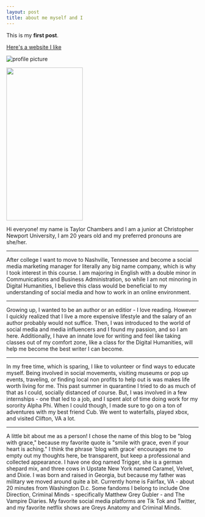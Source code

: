 ```yaml
---
layout: post
title: about me myself and I
---
```


This is my **first post**.

[Here's a website I like](http://seriouseats.com)

![profile picture](https://taylornicole05.github.io/taylornicole5/images/taylor-chambers-smiling-at-camera.jpg)

<img src="https://taylornicole05.github.io/taylornicole5/images/taylor-chambers-smiling-at-camera.jpg" width="200" height="400" />

Hi everyone! my name is Taylor Chambers and I am a junior at Christopher Newport University, I am 20 years old and my preferred pronouns are she/her. 

---

After college I want to move to Nashville, Tennessee and become a social media marketing manager for literally any big name company, which is why I took interest in this course. I am majoring in English with a double minor in Communications and Business Administration, so while I am not minoring in Digital Humanities, I believe this class would be beneficial to my understanding of social media and how to work in an online environment. 

---

Growing up, I wanted to be an author or an editior - I love reading. However I quickly realized that I live a more expensive lifestyle and the salary of an author probably would not suffice. Then, I was introduced to the world of social media and media influencers and I found my passion, and so I am here. Additionally, I have an innate love for writing and feel like taking classes out of my comfort zone, like a class for the Digital Humanities, will help me become the best writer I can become. 

---

In my free time, which is sparing, I like to volunteer or find ways to educate myself. Being involved in social movements, visiting museums or pop up events, traveling, or finding local non profits to help out is was makes life worth living for me. This past summer in quarantine I tried to do as much of that as I could, socially distanced of course. But, I was involved in a few internships - one that led to a job, and I spent alot of time doing work for my sorority Alpha Phi. When I could though, I made sure to go on a ton of adventures with my best friend Cub. We went to waterfalls, played xbox, and visited Clifton, VA a lot. 

---

A little bit about me as a person! I chose the name of this blog to be "blog with grace," because my favorite quote is "smile with grace, even if your heart is aching." I think the phrase 'blog with grace' encourages me to empty out my thoughts here, be transparent, but keep a professional and collected appearance. 
  I have one dog named Trigger, she is a german shepard mix, and three cows in Upstate New York named Caramel, Velvet, and Dixie. I was born and raised in Georgia, but because my father was military we moved around quite a bit. Currently home is Fairfax, VA - about 20 minutes from Washington D.c. Some fandoms I belong to include One Direction, Criminal Minds - specifically Matthew Grey Gubler - and The Vampire Diaries. My favorite social media platforms are Tik Tok and Twitter, and my favorite netflix shows are Greys Anatomy and Criminal Minds. 

